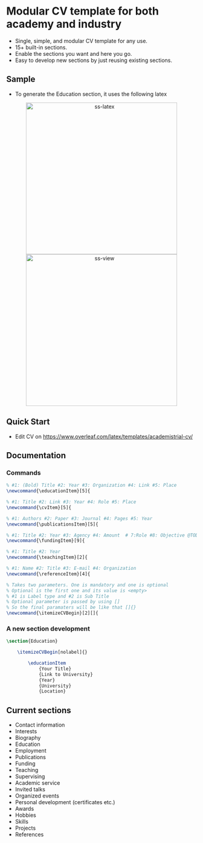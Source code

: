 # Modular CV template for both academy and industry

- Single, simple, and modular CV template for any use. 
- 15+ built-in sections.
- Enable the sections you want and here you go.
- Easy to develop new sections by just reusing existing sections.

## Sample

- To generate the Education section, it uses the following latex

<p align="center">
    <img alt="ss-latex" src="https://github.com/beyefendi/academistral-cv/assets/7609852/fb33c80f-b3e2-4794-aa4f-7cde7ecabbb3" width="400">
    <img alt="ss-view" src="https://github.com/beyefendi/academistral-cv/assets/7609852/c85ab046-4c9a-4c01-a3fd-3da6ca059ffa" width="400">
</p>

## Quick Start

- Edit CV on https://www.overleaf.com/latex/templates/academistrial-cv/

## Documentation

### Commands

```latex
% #1: (Bold) Title #2: Year #3: Organization #4: Link #5: Place
\newcommand{\educationItem}[5]{

% #1: Title #2: Link #3: Year #4: Role #5: Place 
\newcommand{\cvItem}[5]{

% #1: Authors #2: Paper #3: Journal #4: Pages #5: Year
\newcommand{\publicationsItem}[5]{

% #1: Title #2: Year #3: Agency #4: Amount  # 7:Role #8: Objective @TODO
\newcommand{\fundingItem}[9]{

% #1: Title #2: Year
\newcommand{\teachingItem}[2]{

% #1: Name #2: Title #3: E-mail #4: Organization 
\newcommand{\referenceItem}[4]{

% Takes two parameters. One is mandatory and one is optional
% Optional is the first one and its value is <empty>
% #1 is Label type and #2 is Sub Title
% Optional parameter is passed by using []
% So the final paramaters will be like that []{}
\newcommand{\itemizeCVBegin}[2][]{
```

### A new section development

```latex
\section{Education}

    \itemizeCVBegin[nolabel]{}

        \educationItem
            {Your Title}
            {Link to University}
            {Year}
            {University}
            {Location}
```

## Current sections

- Contact information
- Interests
- Biography
- Education
- Employment
- Publications
- Funding
- Teaching
- Supervising
- Academic service
- Invited talks
- Organized events
- Personal development (certificates etc.)
- Awards
- Hobbies
- Skills
- Projects
- References


